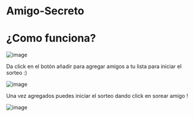# Amigo-Secreto
# ¿Como funciona?
![image](https://github.com/user-attachments/assets/14d59519-f8f6-4823-996c-dc68ebc71e42)

Da click en el botón añadir para agregar amigos a tu lista para iniciar el sorteo :)

![image](https://github.com/user-attachments/assets/69cba410-84c5-4781-a16c-4e1d1989edaa)

Una vez agregados puedes iniciar el sorteo dando click en sorear amigo !

![image](https://github.com/user-attachments/assets/6298bf0a-acf0-4373-836b-16a39c7a6662)

